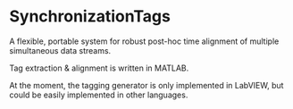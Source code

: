 # SynchronizationTags
A flexible, portable system for robust post-hoc time alignment of multiple simultaneous data streams.

Tag extraction & alignment is written in MATLAB.

At the moment, the tagging generator is only implemented in LabVIEW, but could be easily implemented in other languages.
